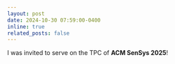 ```yaml
---
layout: post
date: 2024-10-30 07:59:00-0400
inline: true
related_posts: false
---
```


I was invited to serve on the TPC of <strong>ACM SenSys 2025</strong>!
